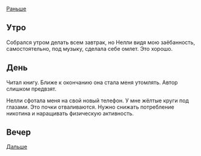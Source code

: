 [Раньше](2021.02.06.md)  
## Утро
Собрался утром делать всем завтрак, но Нелли видя мою заёбанность, самостоятельно, под музыку, сделала себе омлет. Это хорошо.
## День
Читал книгу. Ближе к окончанию она стала меня утомлять. Автор слишком предвзят.

Нелли сфотала меня на свой новый телефон. У мне жёлтые круги под глазами. Это почки отваливаются. Нужно снижать потребление никотина и наращивать физическую активность.
## Вечер
[Дальше](2021.02.08.md)
